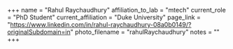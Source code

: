 +++
name = "Rahul Raychaudhury"
affiliation_to_lab = "mtech"
current_role = "PhD Student"
current_affiliation = "Duke University"
page_link = "https://www.linkedin.com/in/rahul-raychaudhury-08a0b0149/?originalSubdomain=in"
photo_filename = "rahulRaychaudhury"
notes = ""
+++
    